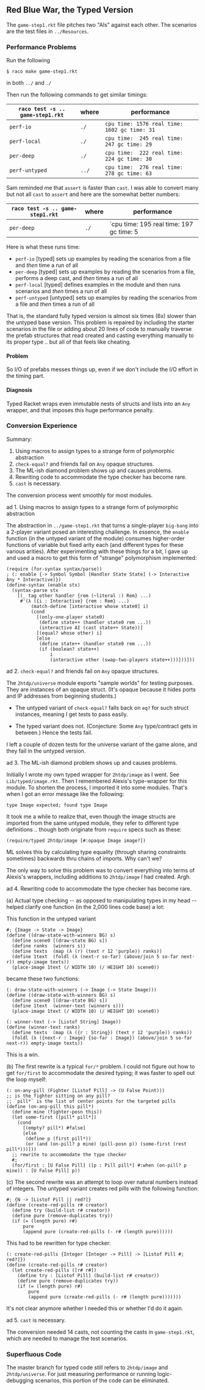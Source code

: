 ## Red Blue War, the Typed Version

The `game-step1.rkt` file pitches two "AIs" against each other. The
scenarios are the test files in `../Resources`.

### Performance Problems 

Run the following 

```
$ raco make game-step1.rkt
```

in both `../` and `./` 

Then run the following commands to get similar timings: 

| `raco test -s .. game-step1.rkt`  | where | performance                                   |
| --------------------------------- | ----- | --------------------------------------------- |
| `perf-io`    			    | `./`  |  `cpu time: 1576 real time: 1602 gc time: 31` |
| `perf-local`   		    | `./`  |  `cpu time:  245 real time:  247 gc time: 29` |
| `per-deep`			    | `./`  |  `cpu time:  222 real time:  224 gc time: 30` |
| `perf-untyped` 		    | `../` |  `cpu time:  276 real time:  278 gc time: 63` |

Sam reminded me that `assert` is faster than `cast`. I was able to convert many
but not all `cast` to `assert` and here are the somewhat better numbers:   

| `raco test -s .. game-step1.rkt`  | where | performance                                   |
| --------------------------------- | ----- | --------------------------------------------- |
| `per-deep`			    | `./`  |  `cpu time:  195 real time:  197 gc time:  5  |

Here is what these runs time: 

- `perf-io` [typed] sets up examples by reading the scenarios from a file and _then_ time a run of all
- `per-deep` [typed] sets up examples by reading the scenarios from a file, performs a deep cast, and _then_ times a run of all
- `perf-local` [typed] defines examples in the module and then runs scenarios and _then_ times a run of all
- `perf-untyped` [untyped] sets up examples by reading the scenarios from a file and _then_ times a run of all

That is, the standard fully typed version is almost six times (6x) slower than
the untyped base version. This problem is repaired by including the starter
scenarios in the file or adding about 20 lines of code to manually traverse the
prefab structures that read created and casting everything manually to its
proper type .. but all of that feels like cheating.

#### Problem 

So I/O of prefabs messes things up, even if we don't include the I/O effort in the timing part.

#### Diagnosis

Typed Racket wraps even immutable nests of structs and lists into an `Any`
wrapper, and that imposes this huge performance penalty.

### Conversion Experience

Summary: 

1. Using macros to assign types to a strange form of polymorphic abstraction
2. `check-equal?` and friends fail on `Any` opaque structures.
3. The ML-ish diamond problem shows up and causes problems.
4. Rewriting code to accommodate the type checker has become rare.
5. `cast` is necessary. 

The conversion process went smoothly for most modules.

ad 1. Using macros to assign types to a strange form of polymorphic abstraction 

The abstraction in `../game-step1.rkt` that turns a single-player `big-bang`
into a 2-player variant posed an interesting challenge. In essence, the
`enable` function (in the untyped variant of the module) consumes higher-order
functions of variable but fixed arity each (and different types for these
various arities). After experimenting with these things for a bit, I gave up
and used a macro to get this form of "strange" polymorphism implemented: 

```
(require (for-syntax syntax/parse))
; (: enable {-> Symbol Symbol [Handler State State] (-> Interactive Any * Interactive)})
(define-syntax (enable stx)
  (syntax-parse stx
    [(_ tag other handler {rem (~literal :) Rem} ...)
     #'(λ ({i : Interactive} {rem : Rem} ...)
         (match-define [interactive whose state0] i)
         (cond
           [(only-one-player state0)
            (define state++ (handler state0 rem ...))
            (interactive AI (cast state++ State))]
           [(equal? whose other) i]
           [else
            (define state++ (handler state0 rem ...))
            (if (boolean? state++)
                i
                (interactive other (swap-two-players state++)))]))]))
```

ad 2. `check-equal?` and friends fail on `Any` opaque structures.

The `2htdp/universe` module exports "sample worlds" for testing purposes. They
are instances of an opaque struct. (It's opaque because it hides ports and IP
addresses from beginning students.)

- The untyped variant of `check-equal?` falls back on `eq?` for such struct
  instances, meaning I get tests to pass easily.

- The typed variant does not. (Conjecture: Some `Any` type/contract gets in
  between.) Hence the tests fail. 

I left a couple of dozen tests for the universe variant of the game alone, and
they fail in the untyped version.

ad 3. The ML-ish diamond problem shows up and causes problems.

Initially I wrote my own typed wrapper for `2htdp/image` as I went. See
`Lib/typed/image.rkt`. Then I remembered Alexis's type-wrapper for this
module. To shorten the process, I imported it into some modules. That's when
I got an error message like the following:

```
type Image expected; found type Image 
```

It took me a while to realize that, even though the image structs are imported
from the same untyped module, they refer to different type definitions
.. though both originate from `require` specs such as these:

```
(require/typed 2htdp/image [#:opaque Image image?])
```

ML solves this by calculating type equality (through sharing constraints
sometimes) backwards thru chains of imports. Why can't we? 

The only way to solve this problem was to convert everything into terms of
Alexis's wrappers, including additions to `2htdp/image` I had created. Argh.

ad 4. Rewriting code to accommodate the type checker has become rare.

(a) Actual type checking -- as opposed to manipulating types in my head --
    helped clarify one function (in the 2,000 lines code base) a lot: 

This function in the untyped variant 

```
#; {Image -> State -> Image}
(define ((draw-state-with-winners BG) s)
  (define scene0 [(draw-state BG) s])
  (define ranks  (winners s))
  (define texts  (map (λ (r) (text r 12 'purple)) ranks))
  (define 1text  (foldl (λ (next-r so-far) (above/join 5 so-far next-r)) empty-image texts))
  (place-image 1text (/ WIDTH 10) (/ HEIGHT 10) scene0))
```

became these two functions: 

```
(: draw-state-with-winners (-> Image (-> State Image)))
(define ((draw-state-with-winners BG) s)
  (define scene0 [(draw-state BG) s])
  (define 1text  (winner-text (winners s)))
  (place-image 1text (/ WIDTH 10) (/ HEIGHT 10) scene0))

(: winner-text (-> [Listof String] Image))
(define (winner-text ranks)
  (define texts  (map (λ ({r : String}) (text r 12 'purple)) ranks))
  (foldl (λ ({next-r : Image} {so-far : Image}) (above/join 5 so-far next-r)) empty-image texts))
```

This is a win. 


(b) The first rewrite is a typical `for/*` problem. I could not figure out how
to get `for/first` to accommodate the desired typing; it was faster to spell
out the loop myself: 

```
(: on-any-pill (Fighter [Listof Pill] -> (U False Point)))
;; is the fighter sitting on any pill? 
;; `pill*` is the list of center points for the targeted pills
(define (on-any-pill this pill*)
  (define mine (fighter-posn this))
  (let some-first ([pill* pill*])
    (cond
      [(empty? pill*) #false]
      [else
       (define p (first pill*))
       (or (and (on-pill? p mine) (pill-posn p)) (some-first (rest pill*)))]))
  ;; rewrite to accommodate the type checker 
  #;
  (for/first : [U False Pill] ([p : Pill pill*] #:when (on-pill? p mine)) : [U False Pill] p))
```


(c) The second rewrite was an attempt to loop over natural numbers instead of
integers. The untyped variant creates red pills with the following function: 

```
#; {N -> [Listof Pill || red?]}
(define (create-red-pills r# creator)
  (define try (build-list r# creator))
  (define pure (remove-duplicates try))
  (if (= (length pure) r#)
      pure
      (append pure (create-red-pills (- r# (length pure))))))
```

This had to be rewritten for type checker: 

```
(: create-red-pills {Integer [Integer -> Pill] -> [Listof Pill #; red?]})
(define (create-red-pills r# creator)
  (let create-red-pills ([r# r#])
    (define try : [Listof Pill] (build-list r# creator))
    (define pure (remove-duplicates try))
    (if (= (length pure) r#)
        pure
        (append pure (create-red-pills (- r# (length pure)))))))
```

It's not clear anymore whether I needed this or whether I'd do it again. 

ad 5. `cast` is necessary.

The conversion needed 14 casts, not counting the casts in `game-step1.rkt`,
which are needed to manage the test scenarios.

### Superfluous Code

The master branch for typed code still refers to `2htdp/image` and
`2htdp/universe`.  For just measuring performance or running
logic-debugging scenarios, this portion of the code can be eliminated.
